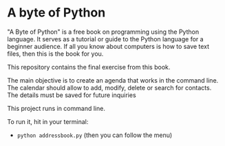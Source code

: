 # A byte of Python
"A Byte of Python" is a free book on programming using the Python language. It serves as a tutorial or guide to the Python language for a beginner audience. If all you know about computers is how to save text files, then this is the book for you.

This repository contains the final exercise from this book.

The main objective is to create an agenda that works in the command line. The calendar should allow to add, modify, delete or search for contacts. The details must be saved for future inquiries

This project runs in command line. 

To run it, hit in your terminal: 
 - `python addressbook.py` (then you can follow the menu)